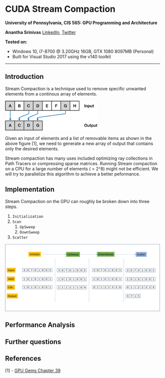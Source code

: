 CUDA Stream Compaction
====================

**University of Pennsylvania, CIS 565: GPU Programming and Architecture**

**Anantha Srinivas**
[LinkedIn](https://www.linkedin.com/in/anantha-srinivas-00198958/), [Twitter](https://twitter.com/an2tha)

**Tested on:**
* Windows 10, i7-8700 @ 3.20GHz 16GB, GTX 1080 8097MB (Personal)
* Built for Visual Studio 2017 using the v140 toolkit

---

Introduction
---

Stream Compaction is a technique used to remove specific unwanted elements from a continous array of elements.

![Figure 1: Stream Compaction](img/compaction.jpg)

Given an input of elements and a list of removable items as shown in the above figure [1], we need to generate a new array of output that contains only the desired elements.

Stream compaction has many uses included optimizing ray collections in Path Tracers or compressing sparse matrices. Running Stream compaction on a CPU for a large number of elements ( > 2^8) might not be efficient. We will try to parallelize this algorithm to achieve a better peformance.

Implementation
---
Stream Compaction on the GPU can roughly be broken down into three steps.

1. `Initialization`
2. `Scan`
    1. `UpSweep`
    2. `DownSweep`
3. `Scatter`

![Figure 2: Stream compaction example](img/example_sc.jpg)

Performance Analysis
---

Further questions
---

References
---

[1] - [GPU Gems Chapter 39](https://developer.nvidia.com/gpugems/GPUGems3/gpugems3_ch39.html)
